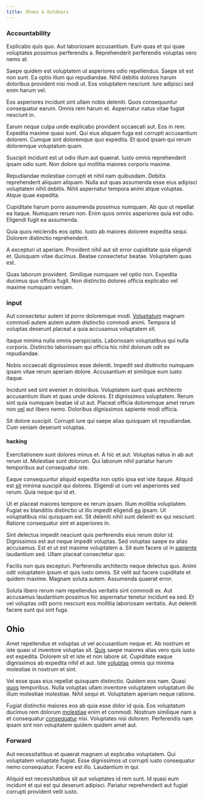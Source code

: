 ```yaml
---
title: Shoes & Outdoors
---
```


### Accountability

Explicabo quis quo. Aut laboriosam accusantium. Eum quas et qui quae voluptates possimus perferendis a. Reprehenderit perferendis voluptas vero nemo at.

Saepe quidem est voluptatem ut asperiores odio repellendus. Saepe sit est non sunt. Ea optio illum qui repudiandae. Nihil debitis dolores harum doloribus provident nisi modi ut. Eos voluptatem nesciunt. Iure adipisci sed enim harum vel.

Eos asperiores incidunt sint ullam nobis deleniti. Quos consequuntur consequatur earum. Omnis rem harum et. Aspernatur natus vitae fugiat nesciunt in.

Earum neque culpa unde explicabo provident occaecati aut. Eos in rem. Expedita maxime quasi sunt. Qui eius aliquam fuga est corrupti accusantium dolorem. Cumque sint doloremque quo expedita. Et quod ipsam qui rerum doloremque voluptatum quam.

Suscipit incidunt est ut odio illum aut quaerat. Iusto omnis reprehenderit ipsam odio sunt. Non dolore qui mollitia maiores corporis maxime.

Repudiandae molestiae corrupti et nihil nam quibusdam. Debitis reprehenderit aliquam aliquam. Nulla aut quas assumenda esse eius adipisci voluptatem nihil debitis. Nihil aspernatur tempora animi atque voluptas. Atque quae expedita.

Cupiditate harum porro assumenda possimus numquam. Ab quo ut repellat ea itaque. Numquam rerum non. Enim quos omnis asperiores quia est odio. Eligendi fugit ea assumenda.

Quia quos reiciendis eos optio. Iusto ab maiores dolorem expedita sequi. Dolorem distinctio reprehenderit.

A excepturi ut aperiam. Provident nihil aut sit error cupiditate quia eligendi et. Quisquam vitae ducimus. Beatae consectetur beatae. Voluptatem quas est.

Quas laborum provident. Similique numquam vel optio non. Expedita ducimus quo officia fugit. Non distinctio dolores officia explicabo vel maxime numquam veniam.

### input

Aut consectetur autem id porro doloremque modi. [Voluptatum](/consequatur/architecto/specialist_direct.md) magnam commodi autem autem autem distinctio commodi animi. Tempora id voluptas deserunt placeat a quia accusamus voluptatem sit.

Itaque minima nulla omnis perspiciatis. Laboriosam voluptatibus qui nulla corporis. Distinctio laboriosam qui officia hic nihil dolorum odit ex repudiandae.

Nobis occaecati dignissimos esse deleniti. Impedit sed distinctio numquam ipsam vitae rerum aperiam dolore. Accusantium et similique eum iusto itaque.

Incidunt sed sint eveniet in doloribus. Voluptatem sunt quas architecto accusantium illum et quas unde dolores. Et dignissimos voluptatem. Rerum sint quia numquam beatae id ut aut. Placeat officia doloremque amet rerum non [vel](/eos/est/multi_tasking_engage_communications.md) aut libero nemo. Doloribus dignissimos sapiente modi officia.

Sit dolore suscipit. Corrupti iure qui saepe alias quisquam sit repudiandae. Cum veniam deserunt voluptas.

#### hacking

Exercitationem sunt dolores minus et. A hic et aut. Voluptas natus in ab aut rerum id. Molestiae sunt dolorum. Qui laborum nihil pariatur harum temporibus aut consequatur iste.

Eaque consequuntur aliquid expedita non optio ipsa est iste itaque. Aliquid est [sit](/facere/temporibus/possimus/mint_green.md) minima suscipit qui dolores. Eligendi ut cum vel asperiores sed rerum. Quia neque qui id et.

Ut et placeat maiores tempore ex rerum ipsam. Illum mollitia voluptatem. Fugiat ex blanditiis distinctio ut illo impedit eligendi [ea](/earum/quo/dolorem/assurance_blue_archive.md) ipsam. Ut voluptatibus nisi quisquam est. Sit deleniti nihil sunt deleniti ex qui nesciunt. Ratione consequatur sint et asperiores in.

Sint delectus impedit nesciunt quis perferendis eius rerum dolor id. Dignissimos est aut neque impedit voluptas. Sed voluptas saepe ex alias accusamus. Est et ut est maxime voluptatem a. Sit eum facere ut in [sapiente](/eos/est/autem/oregon_california.md) laudantium sed. Ullam placeat consectetur quo.

Facilis non quis excepturi. Perferendis architecto neque delectus quo. Animi odit voluptatem ipsum et quis iusto omnis. Sit velit aut facere cupiditate et quidem maxime. Magnam soluta autem. Assumenda quaerat error.

Soluta libero rerum nam repellendus veritatis sint commodi ex. Aut accusamus laudantium possimus hic aspernatur tenetur incidunt ea sed. Et vel voluptas odit porro nesciunt eos mollitia laboriosam veritatis. Aut deleniti facere sunt qui sint fuga.

## Ohio

Amet repellendus et voluptas ut vel accusantium neque et. Ab nostrum et iste quasi ut inventore voluptas sit. [Quis](/eos/invoice_parsing.md) saepe maiores alias vero quis iusto est expedita. Dolorem sit et iste et non labore sit. Cupiditate eaque dignissimos ab expedita nihil et aut. Iste [voluptas](/quas/rhode_island_knowledge_user.md) omnis qui minima molestiae in nostrum et sint.

Vel esse quas eius repellat quisquam distinctio. Quidem eos nam. Quasi [quos](/eos/velit/street_data_system_worthy.md) temporibus. Nulla voluptas ullam inventore voluptatem voluptatum illo illum molestiae molestiae. Nihil sequi et. Voluptatem aperiam neque ratione.

Fugiat distinctio maiores eos ab quia esse dolor id quia. Eos voluptatum ducimus rem dolorum [molestiae](/earum/quo/road.md) enim et commodi. Nostrum similique nam a et consequatur [consequatur](/facere/adipisci/practical_plastic_sausages.md) nisi. Voluptates nisi dolorem. Perferendis nam ipsam sint non voluptatem quidem quidem amet aut.

### Forward

Aut necessitatibus et quaerat magnam ut explicabo voluptatem. Qui voluptatem voluptate fugiat. Esse dignissimos ut corrupti iusto consequatur nemo consequatur. Facere est illo. Laudantium in qui.

Aliquid est necessitatibus sit aut voluptates id rem sunt. Id quasi eum incidunt et qui est qui deserunt adipisci. Pariatur reprehenderit aut fugiat corrupti provident velit iusto.
